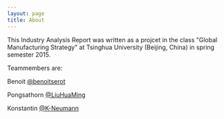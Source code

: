 ```yaml
---
layout: page
title: About
---
```


This Industry Analysis Report was written as a projcet in the class "Global Manufacturing Strategy" at Tsinghua University (Beijing, China) in spring semester 2015.

Teammembers are:

Benoit <a href="https://github.com/benoitserot" class="user-mention">@benoitserot</a>

Pongsathorn <a href="https://github.com/LiuHuaMing" class="user-mention">@LiuHuaMing</a>

Konstantin <a href="https://github.com/K-Neumann" class="user-mention">@K-Neumann</a>
